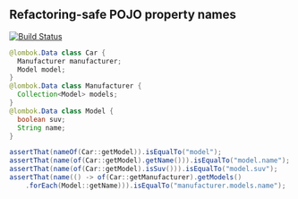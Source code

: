 ## Refactoring-safe POJO property names
[![Build Status](https://travis-ci.org/HBTGmbH/java-propertyname.svg?branch=master)](https://travis-ci.org/HBTGmbH/java-propertyname)

```Java
@lombok.Data class Car {
  Manufacturer manufacturer;
  Model model;
}
@lombok.Data class Manufacturer {
  Collection<Model> models;
}
@lombok.Data class Model {
  boolean suv;
  String name;
}

assertThat(nameOf(Car::getModel)).isEqualTo("model");
assertThat(name(of(Car::getModel).getName())).isEqualTo("model.name");
assertThat(name(of(Car::getModel).isSuv())).isEqualTo("model.suv");
assertThat(name(() -> of(Car::getManufacturer).getModels()
    .forEach(Model::getName))).isEqualTo("manufacturer.models.name");
```
